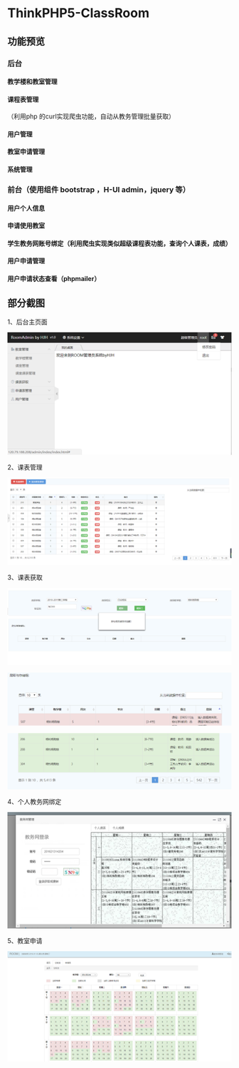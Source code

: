 # ThinkPHP5-ClassRoom

## 功能预览
### 后台
#### 教学楼和教室管理
#### 课程表管理
  （利用php 的curl实现爬虫功能，自动从教务管理批量获取）
#### 用户管理
#### 教室申请管理
#### 系统管理
### 前台（使用组件 bootstrap ，H-UI admin，jquery 等）
#### 用户个人信息
#### 申请使用教室
#### 学生教务网账号绑定（利用爬虫实现类似超级课程表功能，查询个人课表，成绩）
#### 用户申请管理
#### 用户申请状态查看（phpmailer）
## 部分截图
1、后台主页面

![image](https://github.com/h837272998/ThinkPHP5-ClassRoom/blob/master/public/1.png)

2、课表管理

![image](https://github.com/h837272998/ThinkPHP5-ClassRoom/blob/master/public/2.png)

3、课表获取

![image](https://github.com/h837272998/ThinkPHP5-ClassRoom/blob/master/public/3.png)

![image](https://github.com/h837272998/ThinkPHP5-ClassRoom/blob/master/public/4.png)

![image](https://github.com/h837272998/ThinkPHP5-ClassRoom/blob/master/public/5.png)

4、个人教务网绑定

![image](https://github.com/h837272998/ThinkPHP5-ClassRoom/blob/master/public/6.png)

5、教室申请

![image](https://github.com/h837272998/ThinkPHP5-ClassRoom/blob/master/public/7.png)


